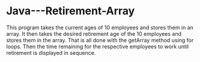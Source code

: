 # Java---Retirement-Array
This program takes the current ages of 10 employees and stores them in an array.   It then takes the desired retirement age of the 10 employees and stores them in the array.   That is all done with the getArray method using for loops.  Then the time remaining for the respective employees to work until retirement is displayed in sequence.
